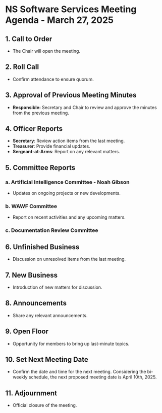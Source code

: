 # NS Software Services Meeting Agenda - March 27, 2025

## 1. Call to Order
- The Chair will open the meeting.

## 2. Roll Call
- Confirm attendance to ensure quorum.

## 3. Approval of Previous Meeting Minutes
- **Responsible:** Secretary and Chair to review and approve the minutes from the previous meeting.

## 4. Officer Reports
- **Secretary**: Review action items from the last meeting.
- **Treasurer**: Provide financial updates.
- **Sergeant-at-Arms**: Report on any relevant matters.

## 5. Committee Reports
### a. Artificial Intelligence Committee - Noah Gibson
- Updates on ongoing projects or new developments.
### b. WAWF Committee
- Report on recent activities and any upcoming matters.
### c. Documentation Review Committee
<!-- Temporarily disbanded until needed for new documentation review -->

## 6. Unfinished Business
- Discussion on unresolved items from the last meeting.

## 7. New Business
- Introduction of new matters for discussion.

## 8. Announcements
- Share any relevant announcements.

## 9. Open Floor
- Opportunity for members to bring up last-minute topics.

## 10. Set Next Meeting Date
- Confirm the date and time for the next meeting. Considering the bi-weekly schedule, the next proposed meeting date is April 10th, 2025.

## 11. Adjournment
- Official closure of the meeting.
